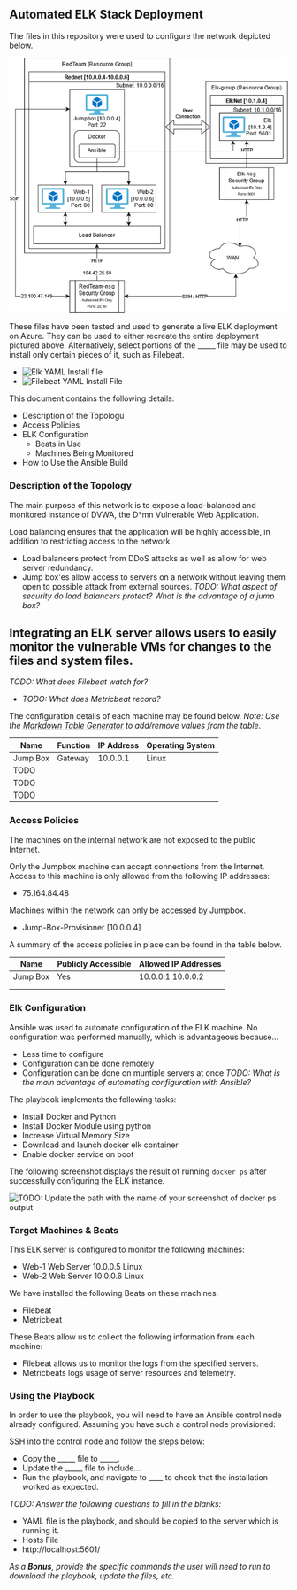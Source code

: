 ## Automated ELK Stack Deployment

The files in this repository were used to configure the network depicted below.

![TODO: Update the path with the name of your diagram](Diagram/VM_Network_Diagram.png)

These files have been tested and used to generate a live ELK deployment on Azure. They can be used to either recreate the entire deployment pictured above. Alternatively, select portions of the _____ file may be used to install only certain pieces of it, such as Filebeat.

  - ![Elk YAML Install file](Ansible/install-elk.yml)
  - ![Filebeat YAML Install File](Ansible/filebeat_playbook.yml)

This document contains the following details:
- Description of the Topologu
- Access Policies
- ELK Configuration
  - Beats in Use
  - Machines Being Monitored
- How to Use the Ansible Build


### Description of the Topology

The main purpose of this network is to expose a load-balanced and monitored instance of DVWA, the D*mn Vulnerable Web Application.

Load balancing ensures that the application will be highly accessible, in addition to restricting access to the network.
- Load balancers protect from DDoS attacks as well as allow for web server redundancy.
- Jump box'es allow access to servers on a network without leaving them open to possible attack from external sources.
_TODO: What aspect of security do load balancers protect? What is the advantage of a jump box?_

Integrating an ELK server allows users to easily monitor the vulnerable VMs for changes to the files and system files.
- 
_TODO: What does Filebeat watch for?_
- _TODO: What does Metricbeat record?_

The configuration details of each machine may be found below.
_Note: Use the [Markdown Table Generator](http://www.tablesgenerator.com/markdown_tables) to add/remove values from the table_.

| Name     | Function | IP Address | Operating System |
|----------|----------|------------|------------------|
| Jump Box | Gateway  | 10.0.0.1   | Linux            |
| TODO     |          |            |                  |
| TODO     |          |            |                  |
| TODO     |          |            |                  |

### Access Policies

The machines on the internal network are not exposed to the public Internet. 

Only the Jumpbox machine can accept connections from the Internet. Access to this machine is only allowed from the following IP addresses:
- 75.164.84.48

Machines within the network can only be accessed by Jumpbox.
- Jump-Box-Provisioner [10.0.0.4]

A summary of the access policies in place can be found in the table below.

| Name     | Publicly Accessible | Allowed IP Addresses |
|----------|---------------------|----------------------|
| Jump Box | Yes                 | 10.0.0.1 10.0.0.2    |
|          |                     |                      |
|          |                     |                      |

### Elk Configuration

Ansible was used to automate configuration of the ELK machine. No configuration was performed manually, which is advantageous because...
- Less time to configure
- Configuration can be done remotely
- Configuration can be done on muntiple servers at once
_TODO: What is the main advantage of automating configuration with Ansible?_

The playbook implements the following tasks:
- Install Docker and Python
- Install Docker Module using python
- Increase Virtual Memory Size
- Download and launch docker elk container
- Enable docker service on boot


The following screenshot displays the result of running `docker ps` after successfully configuring the ELK instance.

![TODO: Update the path with the name of your screenshot of docker ps output](Images/docker_ps_output.png)

### Target Machines & Beats
This ELK server is configured to monitor the following machines:
- Web-1 	Web Server	10.0.0.5		Linux
- Web-2		Web Server	10.0.0.6		Linux

We have installed the following Beats on these machines:
- Filebeat
- Metricbeat

These Beats allow us to collect the following information from each machine:
- Filebeat allows us to monitor the logs from the specified servers. 
- Metricbeats logs usage of server resources and telemetry.


### Using the Playbook
In order to use the playbook, you will need to have an Ansible control node already configured. Assuming you have such a control node provisioned: 

SSH into the control node and follow the steps below:
- Copy the _____ file to _____.
- Update the _____ file to include... 
- Run the playbook, and navigate to ____ to check that the installation worked as expected.

_TODO: Answer the following questions to fill in the blanks:_
- YAML file is the playbook, and should be copied to the server which is running it.
- Hosts File
- http://localhost:5601/

_As a **Bonus**, provide the specific commands the user will need to run to download the playbook, update the files, etc._
